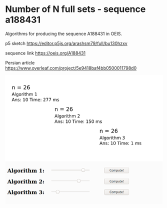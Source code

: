 # Number of N full sets - sequence a188431
Algorithms for producing the sequence A188431 in OEIS.

p5 sketch
https://editor.p5js.org/arashsm79/full/bu130hzxv

sequence link
https://oeis.org/A188431

Persian article
https://www.overleaf.com/project/5e9418baf4bb0500011798d0

 ![Alt text](/screenshots/1.png?raw=true "Main")

